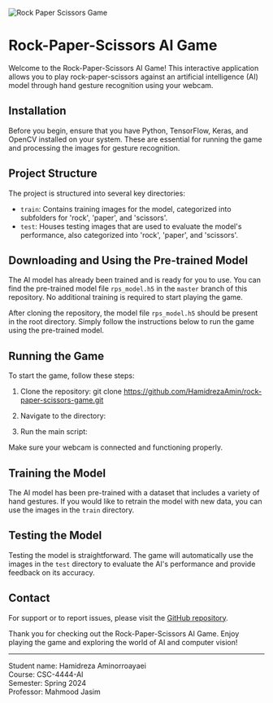 ![Rock Paper Scissors Game](https://drive.google.com/uc?export=view&id=18IqRu5je8QWpKM8S9l2_mdvKM0BFf8yN "Rock Paper Scissors Game")

# Rock-Paper-Scissors AI Game

Welcome to the Rock-Paper-Scissors AI Game! This interactive application allows you to play rock-paper-scissors against an artificial intelligence (AI) model through hand gesture recognition using your webcam.

## Installation

Before you begin, ensure that you have Python, TensorFlow, Keras, and OpenCV installed on your system. These are essential for running the game and processing the images for gesture recognition.

## Project Structure

The project is structured into several key directories:

- `train`: Contains training images for the model, categorized into subfolders for 'rock', 'paper', and 'scissors'.
- `test`: Houses testing images that are used to evaluate the model's performance, also categorized into 'rock', 'paper', and 'scissors'.

## Downloading and Using the Pre-trained Model

The AI model has already been trained and is ready for you to use. You can find the pre-trained model file `rps_model.h5` in the `master` branch of this repository. No additional training is required to start playing the game.

After cloning the repository, the model file `rps_model.h5` should be present in the root directory. Simply follow the instructions below to run the game using the pre-trained model.

## Running the Game

To start the game, follow these steps:

1. Clone the repository:
git clone https://github.com/HamidrezaAmin/rock-paper-scissors-game.git

2. Navigate to the directory:

3. Run the main script:


Make sure your webcam is connected and functioning properly.

## Training the Model

The AI model has been pre-trained with a dataset that includes a variety of hand gestures. If you would like to retrain the model with new data, you can use the images in the `train` directory.

## Testing the Model

Testing the model is straightforward. The game will automatically use the images in the `test` directory to evaluate the AI's performance and provide feedback on its accuracy.

## Contact

For support or to report issues, please visit the [GitHub repository](https://github.com/HamidrezaAmin/rock-paper-scissors-game).

Thank you for checking out the Rock-Paper-Scissors AI Game. Enjoy playing the game and exploring the world of AI and computer vision!

---

Student name: Hamidreza Aminorroayaei  
Course: CSC-4444-AI  
Semester: Spring 2024  
Professor: Mahmood Jasim



